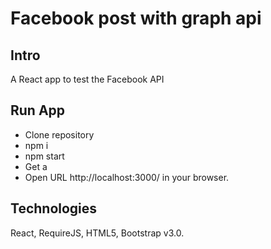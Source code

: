 # Facebook post with graph api

Intro
---------------------------
A React app to test the Facebook API

Run App
---------------------------
  - Clone repository
  - npm i
  - npm start
  - Get a 
  - Open URL http://localhost:3000/ in your browser.

Technologies
---------------------------
React, RequireJS, HTML5, Bootstrap v3.0.